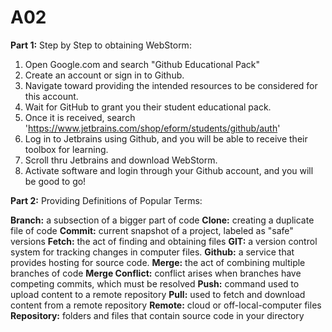 # A02

**Part 1:**
Step by Step to obtaining WebStorm:

1. Open Google.com and search "Github Educational Pack"
2. Create an account or sign in to Github.
3. Navigate toward providing the intended resources to be considered for this account.
4. Wait for GitHub to grant you their student educational pack.
5. Once it is received, search 'https://www.jetbrains.com/shop/eform/students/github/auth'
6. Log in to Jetbrains using Github, and you will be able to receive their toolbox for learning.
7. Scroll thru Jetbrains and download WebStorm.
8. Activate software and login through your Github account, and you will be good to go!


**Part 2:**
Providing Definitions of Popular Terms: 

**Branch:** a subsection of a bigger part of code
**Clone:** creating a duplicate file of code
**Commit:** current snapshot of a project, labeled as "safe" versions
**Fetch:** the act of finding and obtaining files
**GIT:** a version control system for tracking changes in computer files. 
**Github:** a service that provides hosting for source code.
**Merge:** the act of combining multiple branches of code
**Merge Conflict:** conflict arises when branches have competing commits, which must be resolved
**Push:** command used to upload content to a remote repository
**Pull:** used to fetch and download content from a remote repository 
**Remote:** cloud or off-local-computer files
**Repository:** folders and files that contain source code in your directory
